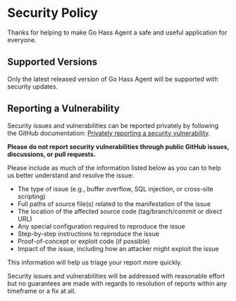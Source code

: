 <!--
 Copyright 2025 Joshua Rich <joshua.rich@gmail.com>.
 SPDX-License-Identifier: MIT
-->

# Security Policy

Thanks for helping to make Go Hass Agent a safe and useful application for everyone.

## Supported Versions

Only the latest released version of Go Hass Agent will be supported with security updates.

## Reporting a Vulnerability

Security issues and vulnerabilities can be reported privately by following the
GitHub documentation: [Privately reporting a security
vulnerability](https://docs.github.com/en/code-security/security-advisories/guidance-on-reporting-and-writing-information-about-vulnerabilities/privately-reporting-a-security-vulnerability#privately-reporting-a-security-vulnerability).

**Please do not report security vulnerabilities through public GitHub issues,
discussions, or pull requests.**

Please include as much of the information listed below as you can to help us
better understand and resolve the issue:

- The type of issue (e.g., buffer overflow, SQL injection, or cross-site scripting)
- Full paths of source file(s) related to the manifestation of the issue
- The location of the affected source code (tag/branch/commit or direct URL)
- Any special configuration required to reproduce the issue
- Step-by-step instructions to reproduce the issue
- Proof-of-concept or exploit code (if possible)
- Impact of the issue, including how an attacker might exploit the issue

This information will help us triage your report more quickly.

Security issues and vulnerabilities will be addressed with reasonable effort but no guarantees are made with regards to resolution of reports within any timeframe or a fix at all.
